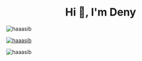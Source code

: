 <h1 align="center">Hi 👋, I'm Deny</h1>

<p align="left"> <img src="https://komarev.com/ghpvc/?username=haaasib&label=Profile%20views&color=red&style=flat" alt="haaasib" /> </p>

<p align="left"> <a href="https://github.com/ryo-ma/github-profile-trophy"><img src="https://github-profile-trophy.vercel.app/?username=haaasib" alt="haaasib" /></a> </p>



<p><img align="left" src="https://github-readme-stats.vercel.app/api?username=haaasib&show_icons=true&locale=en" alt="haaasib" /></p>
